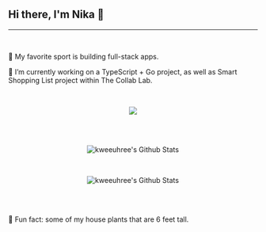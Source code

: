 ## Hi there, I'm Nika 👋
<hr> <br>
<p>👯 My favorite sport is building full-stack apps.</p>
<p>🔭 I’m currently working on a TypeScript + Go project, as well as Smart Shopping List project within The Collab Lab.</p>
<br>

<p align="center">
  <a href="https://skillicons.dev">
    <img src="https://skillicons.dev/icons?i=js,react,vite,typescript,mongo,express,postman,nodejs,git,css,html,python,vscode" />
  </a>
</p>
<br><br>
<p align="center">
   <img src="https://github-readme-streak-stats.herokuapp.com/?user=kweeuhree&theme=blue_navy" alt="kweeuhree's Github Stats"/>
</p>
<br>
<p align="center">
<img src="https://github-readme-stats.vercel.app/api/top-langs/?username=kweeuhree&amp;theme=blue_navy&amp;hide_border=false&amp;include_all_commits=true&amp;count_private=true&amp;layout=compact&amp;" alt="kweeuhree's Github Stats" >
</p>
<br><br>
<p>🌱 Fun fact: some of my house plants that are 6 feet tall.</p>


<!--
**kweeuhree/kweeuhree** is a ✨ _special_ ✨ repository because its `README.md` (this file) appears on your GitHub profile.

Here are some ideas to get you started:

- 
-  I’m currently learning ...
-  I’m looking to collaborate on ...
- 🤔 I’m looking for help with ...
- 💬 Ask me about ...
- 📫 How to reach me: ...
- 😄 Pronouns: ...
- ⚡ Fun fact: ...
-->

